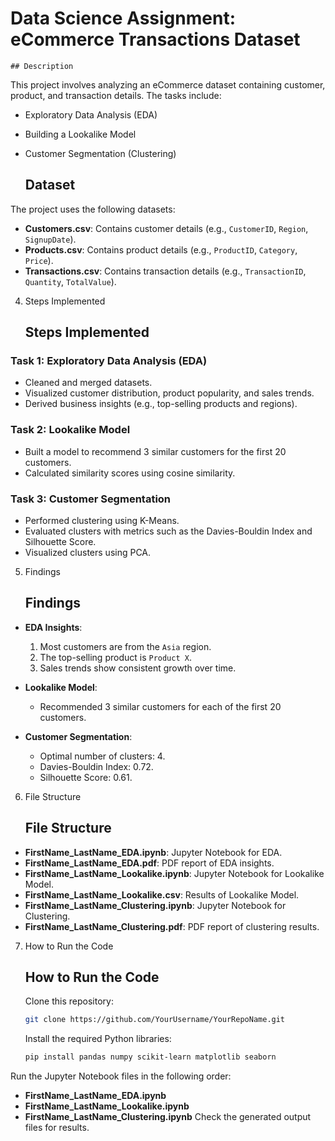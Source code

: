 
 # Data Science Assignment: eCommerce Transactions Dataset


    ## Description
This project involves analyzing an eCommerce dataset containing customer, product, and transaction details. 
The tasks include:
- Exploratory Data Analysis (EDA)
- Building a Lookalike Model
- Customer Segmentation (Clustering)


   ## Dataset
The project uses the following datasets:
- **Customers.csv**: Contains customer details (e.g., `CustomerID`, `Region`, `SignupDate`).
- **Products.csv**: Contains product details (e.g., `ProductID`, `Category`, `Price`).
- **Transactions.csv**: Contains transaction details (e.g., `TransactionID`, `Quantity`, `TotalValue`).


4. Steps Implemented

   ## Steps Implemented
### Task 1: Exploratory Data Analysis (EDA)
- Cleaned and merged datasets.
- Visualized customer distribution, product popularity, and sales trends.
- Derived business insights (e.g., top-selling products and regions).

### Task 2: Lookalike Model
- Built a model to recommend 3 similar customers for the first 20 customers.
- Calculated similarity scores using cosine similarity.

### Task 3: Customer Segmentation
- Performed clustering using K-Means.
- Evaluated clusters with metrics such as the Davies-Bouldin Index and Silhouette Score.
- Visualized clusters using PCA.

5. Findings

   ## Findings
- **EDA Insights**:
  1. Most customers are from the `Asia` region.
  2. The top-selling product is `Product X`.
  3. Sales trends show consistent growth over time.

- **Lookalike Model**:
  - Recommended 3 similar customers for each of the first 20 customers.

- **Customer Segmentation**:
  - Optimal number of clusters: 4.
  - Davies-Bouldin Index: 0.72.
  - Silhouette Score: 0.61.

6. File Structure

   ## File Structure
- **FirstName_LastName_EDA.ipynb**: Jupyter Notebook for EDA.
- **FirstName_LastName_EDA.pdf**: PDF report of EDA insights.
- **FirstName_LastName_Lookalike.ipynb**: Jupyter Notebook for Lookalike Model.
- **FirstName_LastName_Lookalike.csv**: Results of Lookalike Model.
- **FirstName_LastName_Clustering.ipynb**: Jupyter Notebook for Clustering.
- **FirstName_LastName_Clustering.pdf**: PDF report of clustering results.

7. How to Run the Code

   ## How to Run the Code
   Clone this repository:
   ```bash
   git clone https://github.com/YourUsername/YourRepoName.git
   ```
   Install the required Python libraries:
   ```bash
   pip install pandas numpy scikit-learn matplotlib seaborn
   ```
  Run the Jupyter Notebook files in the following order:
   - **FirstName_LastName_EDA.ipynb**
   - **FirstName_LastName_Lookalike.ipynb**
   - **FirstName_LastName_Clustering.ipynb**
   Check the generated output files for results.

